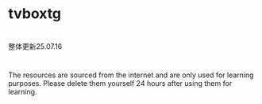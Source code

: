 # tvboxtg
#
整体更新25.07.16
# 
The resources are sourced from the internet and are only used for learning purposes. Please delete them yourself 24 hours after using them for learning.